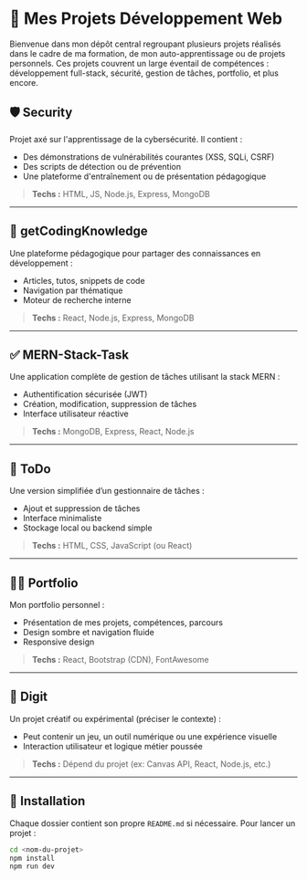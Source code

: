 # 💼 Mes Projets Développement Web

Bienvenue dans mon dépôt central regroupant plusieurs projets réalisés dans le cadre de ma formation, de mon auto-apprentissage ou de projets personnels. Ces projets couvrent un large éventail de compétences : développement full-stack, sécurité, gestion de tâches, portfolio, et plus encore.

## 🛡️ Security
Projet axé sur l'apprentissage de la cybersécurité. Il contient :
- Des démonstrations de vulnérabilités courantes (XSS, SQLi, CSRF)
- Des scripts de détection ou de prévention
- Une plateforme d'entraînement ou de présentation pédagogique

> **Techs :** HTML, JS, Node.js, Express, MongoDB

---

## 📘 getCodingKnowledge
Une plateforme pédagogique pour partager des connaissances en développement :
- Articles, tutos, snippets de code
- Navigation par thématique
- Moteur de recherche interne

> **Techs :** React, Node.js, Express, MongoDB

---

## ✅ MERN-Stack-Task
Une application complète de gestion de tâches utilisant la stack MERN :
- Authentification sécurisée (JWT)
- Création, modification, suppression de tâches
- Interface utilisateur réactive

> **Techs :** MongoDB, Express, React, Node.js

---

## 📝 ToDo
Une version simplifiée d’un gestionnaire de tâches :
- Ajout et suppression de tâches
- Interface minimaliste
- Stockage local ou backend simple

> **Techs :** HTML, CSS, JavaScript (ou React)

---

## 🧑‍💻 Portfolio
Mon portfolio personnel :
- Présentation de mes projets, compétences, parcours
- Design sombre et navigation fluide
- Responsive design

> **Techs :** React, Bootstrap (CDN), FontAwesome

---

## 🔢 Digit
Un projet créatif ou expérimental (préciser le contexte) :
- Peut contenir un jeu, un outil numérique ou une expérience visuelle
- Interaction utilisateur et logique métier poussée

> **Techs :** Dépend du projet (ex: Canvas API, React, Node.js, etc.)

---

## 📎 Installation

Chaque dossier contient son propre `README.md` si nécessaire. Pour lancer un projet :

```bash
cd <nom-du-projet>
npm install
npm run dev

